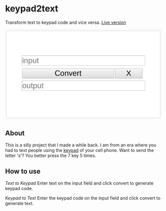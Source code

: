 # keypad2text

Transform text to keypad code and vice versa. [Live version](https://victorribeiro.com/keypad2text)

![screenshot](screenshot.png)

## About

This is a silly project that I made a while back. I am from an era where you had to text people using the [keypad](https://en.wikipedia.org/wiki/Keypad) of your cell phone. Want to send the letter 's'? You better press the 7 key 5 times.

## How to use

*Text to Keypad*
Enter text on the input field and click convert to generate keypad code.

*Keypad to Text*
Enter the keypad code on the input field and click convert to generate text.
